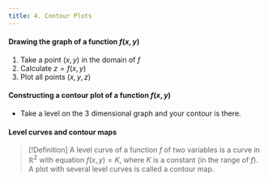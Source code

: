 ```yaml
---
title: 4. Contour Plots
---
```


#### Drawing the graph of a function $f(x,y)$
1. Take a point $(x,y)$ in the domain of $f$
2. Calculate $z=f(x,y)$
3. Plot all points $(x,y,z)$

#### Constructing a contour plot of a function $f(x,y)$
- Take a level on the 3 dimensional graph and your contour is there.

#### Level curves and contour maps
>[!Definition]
>A level curve of a function $f$ of two variables is a curve in $ℝ^2$ with equation $f(x,y) = K$, where $K$ is a constant (in the range of $f$). A plot with several level curves is called a contour map.

